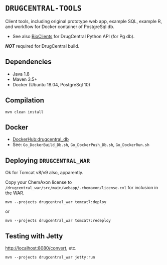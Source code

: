 # `DRUGCENTRAL-TOOLS`

Client tools, including original prototype web app,
example SQL, example R, 
and workflow for Docker container of PostgreSql db.

* See also [BioClients](https://github.com/jeremyjyang/BioClients) for DrugCentral Python API (for Pg db).

___NOT___ required for DrugCentral build.

## Dependencies

* Java 1.8
* Maven 3.5+
* Docker (Ubuntu 18.04, PostgreSql 10)

## Compilation

```
mvn clean install
```

## Docker

* [DockerHub:drugcentral\_db](https://hub.docker.com/repository/docker/unmtransinfo/drugcentral_db)
* See: `Go_DockerBuild_Db.sh`, `Go_DockerPush_Db.sh`, `Go_DockerRun.sh`

## Deploying `DRUGCENTRAL_WAR`

Ok for Tomcat v8/v9 also, apparently.

Copy your ChemAxon license to `/drugcentral_war/src/main/webapp/.chemaxon/license.cxl` 
for inclusion in the WAR.

```
mvn --projects drugcentral_war tomcat7:deploy
```

or

```
mvn --projects drugcentral_war tomcat7:redeploy
```

## Testing with Jetty

<http://localhost:8080/convert>, etc.

```
mvn --projects drugcentral_war jetty:run
```

